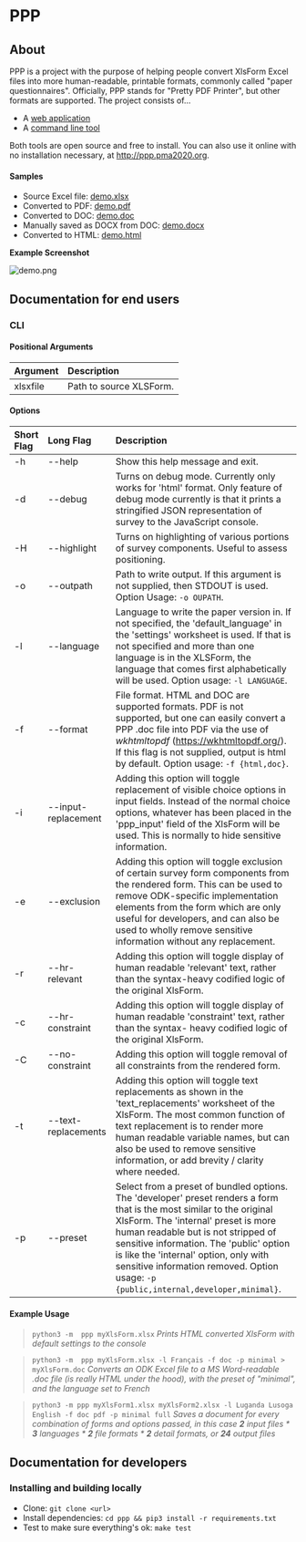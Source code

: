 # PPP
## About
PPP is a project with the purpose of helping people convert XlsForm Excel files into more human-readable, printable formats, commonly called "paper questionnaires". Officially, PPP stands for "Pretty PDF Printer", but other formats are supported. The project consists of...

- A [web application](https://github.com/pma-2020/ppp)
- A [command line tool](https://github.com/pma-2020/ppp-web)

Both tools are open source and free to install. You can also use it online with no installation necessary, at http://ppp.pma2020.org.

#### Samples
- Source Excel file: [demo.xlsx](docs/demo.xlsx)
- Converted to PDF: [demo.pdf](docs/demo.pdf)
- Converted to DOC: [demo.doc](docs/demo.doc)
- Manually saved as DOCX from DOC: [demo.docx](docs/demo.docx)
- Converted to HTML: [demo.html](docs/demo.html)

**Example Screenshot**

![demo.png](docs/demo.png)

## Documentation for end users
### CLI
#### Positional Arguments
| Argument | Description |
|:---------|:------------|
| xlsxfile |  Path to source XLSForm. |

#### Options
| Short Flag | Long Flag | Description |
|:-----------|:----------|:------------|
| -h | --help           | Show this help message and exit.
| -d | --debug          | Turns on debug mode. Currently only works for 'html' format. Only feature of debug mode currently is that it prints a stringified JSON representation of survey to the JavaScript console.
| -H | --highlight      | Turns on highlighting of various portions of survey components. Useful to assess positioning.
| -o | --outpath | Path to write output. If this argument is not supplied, then STDOUT is used. Option Usage: `-o OUPATH`.
| -l | --language | Language to write the paper version in. If not specified, the 'default_language' in the 'settings' worksheet is used. If that is not specified and more than one language is in the XLSForm, the language that comes first alphabetically will be used. Option usage: `-l LANGUAGE`.
| -f | --format | File format. HTML and DOC are supported formats. PDF is not supported, but one can easily convert a PPP .doc file into PDF via the use of *wkhtmltopdf* (https://wkhtmltopdf.org/). If this flag is not supplied, output is html by default. Option usage: `-f {html,doc}`.
| -i | --input-replacement | Adding this option will toggle replacement of visible choice options in input fields. Instead of the normal choice options, whatever has been placed in the 'ppp_input' field of the XlsForm will be used. This is normally to hide sensitive information.
| -e | --exclusion       | Adding this option will toggle exclusion of certain survey form components from the rendered form. This can be used to remove ODK-specific implementation elements from the form which are only useful for developers, and can also be used to wholly remove sensitive information without any replacement.
| -r | --hr-relevant     | Adding this option will toggle display of human readable 'relevant' text, rather than the syntax-heavy codified logic of the original XlsForm.
| -c | --hr-constraint   | Adding this option will toggle display of human readable 'constraint' text, rather than the syntax- heavy codified logic of the original XlsForm.
| -C | --no-constraint   | Adding this option will toggle removal of all constraints from the rendered form.
| -t | --text-replacements | Adding this option will toggle text replacements as shown in the 'text_replacements' worksheet of the XlsForm. The most common function of text replacement is to render more human readable variable names, but can also be used to remove sensitive information, or add brevity / clarity where needed.
| -p  | --preset | Select from a preset of bundled options. The 'developer' preset renders a form that is the most similar to the original XlsForm. The 'internal' preset is more human readable but is not stripped of sensitive information. The 'public' option is like the 'internal' option, only with sensitive information removed. Option usage: `-p {public,internal,developer,minimal}`.

#### Example Usage
> `python3 -m  ppp myXlsForm.xlsx`
> *Prints HTML converted XlsForm with default settings to the console*

> `python3 -m  ppp myXlsForm.xlsx -l Français -f doc -p minimal > myXlsForm.doc`
> *Converts an ODK Excel file to a MS Word-readable .doc file (is really HTML under the hood), with the preset of "minimal", and the language set to French*

> `python3 -m ppp myXlsForm1.xlsx myXlsForm2.xlsx -l Luganda Lusoga English -f doc pdf -p minimal full`
> *Saves a document for every combination of forms and options passed, in this case **2** input files \* **3** languages \* **2** file formats \* **2** detail formats, or **24** output files*

## Documentation for developers
### Installing and building locally
- Clone: `git clone <url>`
- Install dependencies: `cd ppp && pip3 install -r requirements.txt`
- Test to make sure everything's ok: `make test`
